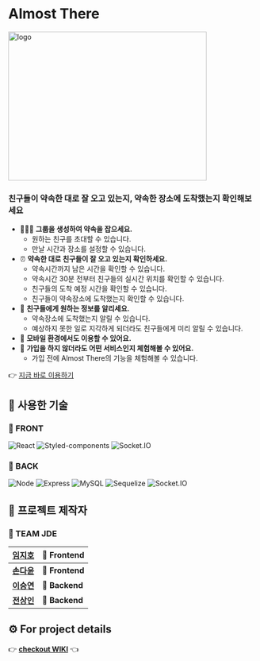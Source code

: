# Almost There
<img alt="logo" src="https://user-images.githubusercontent.com/91545626/153361050-e065c1b8-69c1-4056-8c4d-4b99bb3d5bd2.png" width="400" height="300" />

### 친구들이 약속한 대로 잘 오고 있는지, 약속한 장소에 도착했는지 확인해보세요
- :people_holding_hands: **그룹을 생성하여 약속을 잡으세요.**
  - 원하는 친구를 초대할 수 있습니다.
  - 만날 시간과 장소를 설정할 수 있습니다.
- :alarm_clock: **약속한 대로 친구들이 잘 오고 있는지 확인하세요.**
  - 약속시간까지 남은 시간을 확인할 수 있습니다.
  - 약속시간 30분 전부터 친구들의 실시간 위치를 확인할 수 있습니다.
  - 친구들의 도착 예정 시간을 확인할 수 있습니다.
  - 친구들이 약속장소에 도착했는지 확인할 수 있습니다.
- :loudspeaker: **친구들에게 원하는 정보를 알리세요.**
  - 약속장소에 도착했는지 알릴 수 있습니다.
  - 예상하지 못한 일로 지각하게 되더라도 친구들에게 미리 알릴 수 있습니다.
- :iphone: **모바일 환경에서도 이용할 수 있어요.**
- :eyes: **가입을 하지 않더라도 어떤 서비스인지 체험해볼 수 있어요.**
  - 가입 전에 Almost There의 기능을 체험해볼 수 있습니다.

:point_right: [지금 바로 이용하기](https:client.almosthere.tk)

## :toolbox: 사용한 기술
### :triangular_flag_on_post: FRONT
<img alt="React" src="https://img.shields.io/static/v1?logo=React&logoColor=61DAFB&label=Front&message=React&color=61DAFB&style=for-the-badge" />
<img alt="Styled-components" src="https://img.shields.io/static/v1?logo=Styled-components&logoColor=D87DBD&label=Front&message=Styled-components&color=D87DBD&style=for-the-badge" />
<img alt="Socket.IO" src="https://img.shields.io/static/v1?logo=Socket.IO&logoColor=black&label=Back&message=Socket.IO&color=black&style=for-the-badge" />

### :black_flag: BACK
<img alt="Node" src="https://img.shields.io/static/v1?logo=Node.js&logoColor=339933&label=Back&message=Node&color=339933&style=for-the-badge" />
<img alt="Express" src="https://img.shields.io/static/v1?logo=Express&logoColor=DAE9DA&label=Back&message=Express&color=DAE9DA&style=for-the-badge" />
<img alt="MySQL" src="https://img.shields.io/static/v1?logo=MySQL&logoColor=F29221&label=Back&message=MySQL&color=F29221&style=for-the-badge" />
<img alt="Sequelize" src="https://img.shields.io/static/v1?logo=Sequelize&logoColor=48AFEF&label=Back&message=Sequelize&color=48AFEF&style=for-the-badge" />
<img alt="Socket.IO" src="https://img.shields.io/static/v1?logo=Socket.IO&logoColor=black&label=Back&message=Socket.IO&color=black&style=for-the-badge" />

## :wrench: 프로젝트 제작자
### :punch: TEAM JDE

| [임지호](https://github.com/JHL71) | :triangular_flag_on_post: Frontend |
| ---- | --------- |
| [**손다윤**](https://github.com/wildgallop) | :triangular_flag_on_post: **Frontend** |
| [**이승연**](https://github.com/torangL) | :black_flag: **Backend**  |
| [**전상인**](https://github.com/jeonsangin) | :black_flag: **Backend**  |

## :gear: For project details
:point_right: [**checkout WIKI**](https://github.com/codestates/Almost-There/wiki) :point_left:
